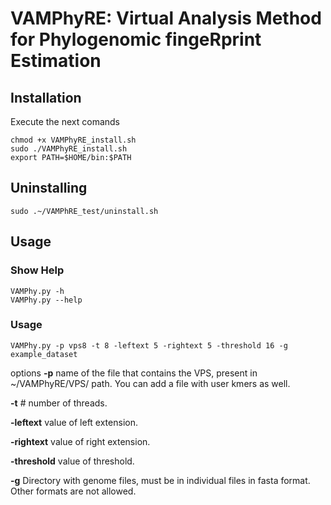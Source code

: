 # VAMPhyRE: Virtual Analysis Method for Phylogenomic fingeRprint Estimation
## Installation

Execute the next comands

```
chmod +x VAMPhyRE_install.sh
sudo ./VAMPhyRE_install.sh
export PATH=$HOME/bin:$PATH
```

## Uninstalling

```
sudo .~/VAMPhRE_test/uninstall.sh
```

## Usage
### Show Help

```
VAMPhy.py -h
VAMPhy.py --help
```

### Usage
```
VAMPhy.py -p vps8 -t 8 -leftext 5 -rightext 5 -threshold 16 -g example_dataset
```
options
**-p** name of the file that contains the VPS, present in ~/VAMPhyRE/VPS/ path. You can add a file with user kmers as well. 


**-t** # number of threads.

**-leftext** value of left extension.

**-rightext** value of right extension.

**-threshold** value of threshold.

**-g** Directory with genome files, must be in individual files in fasta format. Other formats are not allowed.



